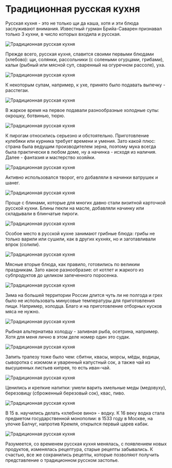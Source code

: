 # Традиционная русская кухня
Русская кухня - это не только щи да каша, хотя и эти блюда заслуживают внимания. Известный гурман Брийа-Саварен признавал только 3 кухни, в число которых входила и русская.

![Традиционная русская кухня](/images/Kulinar/Other/russkaya_kuhnia-01.jpg 'Традиционная русская кухня')

Прежде всего, русская кухня, славится своими первыми блюдами (хлебово): щи, солянки, рассольники (с солеными огурцами, грибами), кальи (рыбный или мясной суп, сваренный на огуречном рассоле), уха.

![Традиционная русская кухня](/images/Kulinar/Other/russkaya_kuhnia-02.jpg 'Традиционная русская кухня')

К некоторым супам, например, к ухе, принято было подавать выпечку - расстегаи.

![Традиционная русская кухня](/images/Kulinar/Other/russkaya_kuhnia-03.jpg 'Традиционная русская кухня')

В жаркое время на первое подавали разнообразные холодные супы: окрошку, ботвинью, тюрю.

![Традиционная русская кухня](/images/Kulinar/Other/russkaya_kuhnia-04.jpg 'Традиционная русская кухня')

К пирогам относились серьезно и обстоятельно. Приготовление кулебяки или курника требует времени и умения. Зато какой плюс: страна была ведущим производителем зерна, поэтому мука всегда была практически в любом доме, ну а начинка - исходя из наличия. Далее - фантазия и мастерство хозяйки.

![Традиционная русская кухня](/images/Kulinar/Other/russkaya_kuhnia-05.jpg 'Традиционная русская кухня')

Активно использовался творог, его добавляли в начинки ватрушек и шанег.

![Традиционная русская кухня](/images/Kulinar/Other/russkaya_kuhnia-06.jpg 'Традиционная русская кухня')

Проще с блинами, которые для многих давно стали визитной карточкой русской кухни. Блины пекли на масле, добавляли начинку или складывали в блинчатые пироги.

![Традиционная русская кухня](/images/Kulinar/Other/russkaya_kuhnia-07.jpg 'Традиционная русская кухня')

Особое место в русской кухне занимают грибные блюда: грибы не только варили или сушили, как в других кухнях, но и заготавливали впрок (солили).

![Традиционная русская кухня](/images/Kulinar/Other/russkaya_kuhnia-08.jpg 'Традиционная русская кухня')

Мясные вторые блюда, как правило, готовились по великим праздникам. Зато какое разнообразие: от котлет и жаркого из субпродуктов до целиком запеченного поросенка.

![Традиционная русская кухня](/images/Kulinar/Other/russkaya_kuhnia-09.jpg 'Традиционная русская кухня')

Зима на большей территории России длится чуть ли не полгода и грех было не использовать минусовые температуры для приготовления пищи. Например, холодца. Благо и на приготовление отборных кусков мяса не нужно.

![Традиционная русская кухня](/images/Kulinar/Other/russkaya_kuhnia-10.jpg 'Традиционная русская кухня')

Рыбная альтернатива холодцу - заливная рыба, осетрина, например. Хотя для меня лично в этом деле номер один это судак.

![Традиционная русская кухня](/images/Kulinar/Other/russkaya_kuhnia-11.jpg 'Традиционная русская кухня')

Запить трапезу тоже было чем: сбитни, квасы, морсы, мёды, водицы, сыворотка с изюмом и уваренный капустный сок, а также чай из высушенных листьев кипрея, то есть иван-чай.

![Традиционная русская кухня](/images/Kulinar/Other/russkaya_kuhnia-12.jpg 'Традиционная русская кухня')

Ценились и крепкие напитки: умели варить хмельные меды (медовуху), березовицу (сброженный березовый сок), квас, пиво.

![Традиционная русская кухня](/images/Kulinar/Other/russkaya_kuhnia-13.jpg 'Традиционная русская кухня')

В 15 в. научились делать «хлебное вино» - водку. К 16 веку водка стала предметом государственной монополии: в 1533 году в Москве, на улочке Балчуг, напротив Кремля, открылся первый царев кабак.

![Традиционная русская кухня](/images/Kulinar/Other/russkaya_kuhnia-14.jpg 'Традиционная русская кухня')

Разумеется, со временем русская кухня менялась, с появлением новых продуктов, изменялась рецептура, старые рецепты забывались. К счастью, все же сохранились рецепты, которые позволяют получить представление о традиционном русском застолье.
